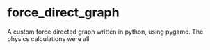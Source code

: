 force_direct_graph
==================

A custom force directed graph written in python, using pygame.  The physics calculations were all 
